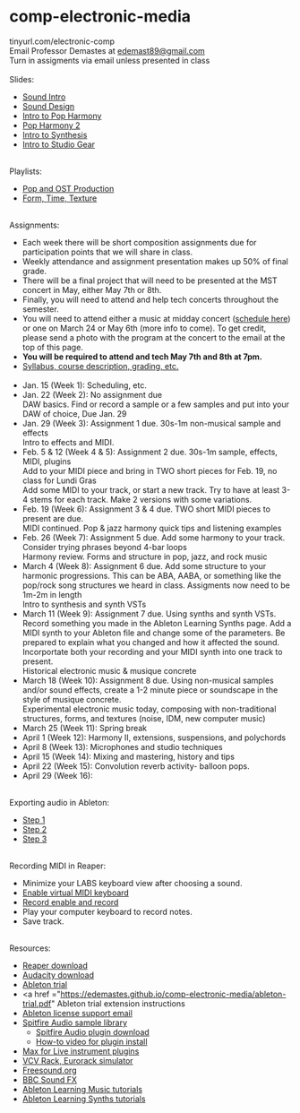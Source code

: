 # comp-electronic-media
tinyurl.com/electronic-comp <br>
Email Professor Demastes at edemast89@gmail.com <br>
Turn in assigments via email unless presented in class <br><br>
Slides:
- <a href = "https://edemastes.github.io/comp-electronic-media/slides/sound-intro.pdf"> Sound Intro </a>
- <a href = "https://edemastes.github.io/comp-electronic-media/slides/sound-design.pdf"> Sound Design </a>
- <a href = "https://edemastes.github.io/comp-electronic-media/slides/pop-harmony.pdf"> Intro to Pop Harmony </a>
- <a href = "https://edemastes.github.io/comp-electronic-media/slides/pop-harmony-2.pdf"> Pop Harmony 2 </a>
- <a href = "https://edemastes.github.io/comp-electronic-media/slides/synthesis.pdf"> Intro to Synthesis </a>
- <a href = "https://edemastes.github.io/comp-electronic-media/slides/studio-gear.pdf"> Intro to Studio Gear </a> <br><br>

Playlists:
- <a href ="https://open.spotify.com/playlist/12QL3KJAAsaxZ54LuD0OFt?si=395b76dd59b5465f"> Pop and OST Production </a>
- <a href = "https://open.spotify.com/playlist/5NHLLbN8afQGKKgNVTFkgk?si=182ddf1c3e3d494f"> Form, Time, Texture </a> <br><br>

Assignments: <br>
- Each week there will be short composition assignments due for participation points that we will share in class.
- Weekly attendance and assignment presentation makes up 50% of final grade.
- There will be a final project that will need to be presented at the MST concert in May, either May 7th or 8th.
- Finally, you will need to attend and help tech concerts throughout the semester.
- You will need to attend either a music at midday concert (<a href ="https://tulane.campuslabs.com/engage/event/9731344">schedule here</a>) or one on March 24 or May 6th (more info to come). To get credit, please send a photo with the program at the concert to the email at the top of this page. 
- <b>You will be required to attend and tech May 7th and 8th at 7pm.</b>
- <a href = "https://edemastes.github.io/comp-electronic-media/syllabus-draft.pdf"> Syllabus, course description, grading, etc. </a> <br><br>
- Jan. 15 (Week 1): Scheduling, etc. 
- Jan. 22 (Week 2): No assignment due <br>
  DAW basics. Find or record a sample or a few samples and put into your DAW of choice, Due Jan. 29 <br>
- Jan. 29 (Week 3): Assignment 1 due. 30s-1m non-musical sample and effects<br>
  Intro to effects and MIDI.
- Feb. 5 & 12 (Week 4 & 5): Assignment 2 due. 30s-1m sample, effects, MIDI, plugins <br>
  Add to your MIDI piece and bring in TWO short pieces for Feb. 19, no class for Lundi Gras<br>
  Add some MIDI to your track, or start a new track. Try to have at least 3-4 stems for each track. Make 2 versions with some variations.
- Feb. 19 (Week 6): Assignment 3 & 4  due. TWO short MIDI pieces to present are due. <br>
  MIDI continued. Pop & jazz harmony quick tips and listening examples
- Feb. 26 (Week 7): Assignment 5 due. Add some harmony to your track. Consider trying phrases beyond 4-bar loops<br>
  Harmony review. Forms and structure in pop, jazz, and rock music
- March 4 (Week 8): Assignment 6 due. Add some structure to your harmonic progressions. This can be ABA, AABA, or something like the pop/rock song structures we heard in class. Assigments now need to be 1m-2m in length <br>
  Intro to synthesis and synth VSTs
- March 11 (Week 9): Assignment 7 due. Using synths and synth VSTs. Record something you made in the Ableton Learning Synths page. Add a MIDI synth to your Ableton file and change some of the parameters. Be prepared to explain what you changed and how it affected the sound. Incorportate both your recording and your MIDI synth into one track to present. <br>
  Historical electronic music & musique concrete
- March 18 (Week 10): Assignment 8 due. Using non-musical samples and/or sound effects, create a 1-2 minute piece or soundscape in the style of musique concrete. <br>
  Experimental electronic music today, composing with non-traditional structures, forms, and textures (noise, IDM, new computer music)
- March 25 (Week 11): Spring break
- April 1 (Week 12): Harmony II, extensions, suspensions, and polychords
- April 8 (Week 13): Microphones and studio techniques
- April 15 (Week 14): Mixing and mastering, history and tips
- April 22 (Week 15): Convolution reverb activity- balloon pops.
- April 29 (Week 16): <br><br>

Exporting audio in Ableton:
- <a href ="https://edemastes.github.io/comp-electronic-media/export-audio/screen1.png"> Step 1 </a>
- <a href ="https://edemastes.github.io/comp-electronic-media/export-audio/screen2.png"> Step 2 </a>
- <a href ="https://edemastes.github.io/comp-electronic-media/export-audio/screen3.png"> Step 3 </a> <br><br>

Recording MIDI in Reaper:
- Minimize your LABS keyboard view after choosing a sound.
- <a href ="https://edemastes.github.io/comp-electronic-media/reaper/midi-keyboard.png"> Enable virtual MIDI keyboard </a>
- <a href ="https://edemastes.github.io/comp-electronic-media/reaper/record.png"> Record enable and record </a>
- Play your computer keyboard to record notes.
- Save track. <br><br>

Resources:
- <a href ="https://www.reaper.fm/download.php"> Reaper download </a>
- <a href = "https://www.audacityteam.org/"> Audacity download </a>
- <a href ="https://www.ableton.com/en/trial/"> Ableton trial </a>
- <a href ="https://edemastes.github.io/comp-electronic-media/ableton-trial.pdf" Ableton trial extension instructions </a>
- <a href = "https://help.ableton.com/hc/en-us/requests/new?ticket_form_id=123205"> Ableton license support email </a>
- <a href = "https://www.spitfireaudio.com/instruments?rrp_to_pay_usd=%3A1"> Spitfire Audio sample library </a>
  - <a href = "https://www.spitfireaudio.com/info/library-manager/"> Spitfire Audio plugin download </a>
  - <a href = "https://www.spitfireaudio.com/info/website-guide/digital-downloads/"> How-to video for plugin install </a>
- <a href = "https://maxforlive.com/library/index.php?type=instrument"> Max for Live instrument plugins </a>
- <a href = "https://vcvrack.com/"> VCV Rack, Eurorack simulator </a>
- <a href ="https://freesound.org/"> Freesound.org </a>
- <a href ="https://sound-effects.bbcrewind.co.uk/?authuser=0"> BBC Sound FX </a>
- <a href = "https://learningmusic.ableton.com/index.html"> Ableton Learning Music tutorials </a>
- <a href ="https://learningsynths.ableton.com/"> Ableton Learning Synths tutorials </a>

  
